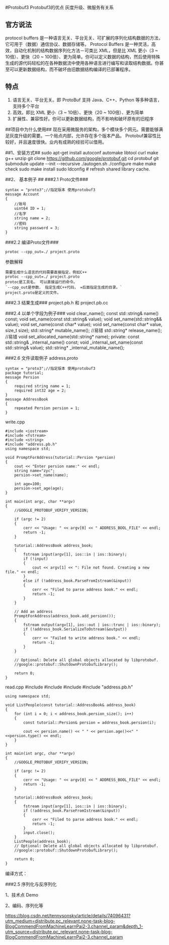 #Protobuf3
Protobuf3的优点
灰度升级、微服务有关系

## 官方说法 ##
protocol buffers 是一种语言无关、平台无关、可扩展的序列化结构数据的方法，它可用于（数据）通信协议、数据存储等。
Protocol Buffers 是一种灵活，高效，自动化机制的结构数据序列化方法－可类比 XML，但是比 XML 更小（3 ~ 10倍）、更快（20 ~ 100倍）、更为简单。你可以定义数据的结构，然后使用特殊生成的源代码轻松的在各种数据流中使用各种语言进行编写和读取结构数据。你甚至可以更新数据结构，而不破坏由旧数据结构编译的已部署程序。

## 特点 ##
1. 语言无关、平台无关。即 ProtoBuf 支持 Java、C++、Python 等多种语言，支持多个平台
2. 高效。即比 XML 更小（3 ~ 10倍）、更快（20 ~ 100倍）、更为简单
3. 扩展性、兼容性好。你可以更新数据结构，而不影响和破坏原有的旧程序

##项目中为什么使用##
现在采用微服务的架构，多个模块多个网元。需要能够满足灰度升级的需要。一个局点内部，允许存在多个版本产品。
Protobuf兼容性比较好，并且速度很快。业内有成熟的经验可以借用。


##1、安装方式##
    sudo apt-get install autoconf automake libtool curl make g++ unzip
    git clone https://github.com/google/protobuf.git
    cd protobuf
    git submodule update --init --recursive
    ./autogen.sh
    ./configure
    make
    make check
    sudo make install
    sudo ldconfig # refresh shared library cache.
    
##2、 基本例子 ##
###2.1 Proto文件###
    
    syntax = "proto3";//指定版本 使用protobuf3
    message Account 
    {
    	//账号
    	uint64 ID = 1;
    	//名字
    	string name = 2;
    	//密码
    	string password = 3;
    }

###2.2 编译Proto文件###
    
    protoc --cpp_out=./ project.proto

参数解释
    
    需要生成什么语言的代码需要直接指定，例如C++
    protoc --cpp_out=./ project.proto
    protoc是工具名， 可以直接运行的命令。
    `--cpp_out是参数， 指定生成C++代码， =后面指定生成的目录。`
    project.proto是定义的文件。

###2.3 结果生成###
    project.pb.h 和 project.pb.cc

###2.4 以单个字段为例子###
      void clear_name();
      const std::string& name() const;
      void set_name(const std::string& value);
      void set_name(std::string&& value);
      void set_name(const char* value);
      void set_name(const char* value, size_t size);
      std::string* mutable_name();   //易错
      std::string* release_name();   //易错
      void set_allocated_name(std::string* name);
      private:
      const std::string& _internal_name() const;
      void _internal_set_name(const std::string& value);
      std::string* _internal_mutable_name();

###2.6 文件读取例子
address.proto

    syntax = "proto3";//指定版本 使用protobuf3
    package tutorial;
    message Persion 
    {
    	required string name = 1;
    	required int32 age = 2;
    }
    message AddressBook 
	{
    	repeated Persion persion = 1;
    }

write.cpp

    #include <iostream>
    #include <fstream>
    #include <string>
    #include "address.pb.h"
    using namespace std;
    
    void PromptForAddress(tutorial::Persion *persion) 
    {
    	cout << "Enter persion name:" << endl;
    	string name="zyc";
    	persion->set_name(name);

    	int age=100;
    	persion->set_age(age);
    }
    
    int main(int argc, char **argv) 
    {
    	//GOOGLE_PROTOBUF_VERIFY_VERSION;

    	if (argc != 2) 
    	{
      	  	cerr << "Usage: " << argv[0] << " ADDRESS_BOOL_FILE" << endl;
       	 	return -1;
    	}

    	tutorial::AddressBook address_book;
   	 	{
        	fstream input(argv[1], ios::in | ios::binary);
        	if (!input) 
        	{
            	cout << argv[1] << ": File not found. Creating a new file." << endl;
        	}
        	else if (!address_book.ParseFromIstream(&input)) 
        	{
            	cerr << "Filed to parse address book." << endl;
            	return -1;
        	}
    	}

    	// Add an address
    	PromptForAddress(address_book.add_persion());
    	{
       	 	fstream output(argv[1], ios::out | ios::trunc | ios::binary);
        	if (!address_book.SerializeToOstream(&output)) 
        	{
            	cerr << "Failed to write address book." << endl;
            	return -1;
        	}
    	}

    	// Optional: Delete all global objects allocated by libprotobuf.
    	//google::protobuf::ShutdownProtobufLibrary();

        return 0;
    }

read.cpp
    #include <iostream>
    #include <fstream>
    #include <string>
    #include "address.pb.h"
    
    using namespace std;
    
    void ListPeople(const tutorial::AddressBook& address_book) 
	{
    	for (int i = 0; i < address_book.persion_size(); i++) 
		{
    		const tutorial::Persion& persion = address_book.persion(i);
    
    		cout << persion.name() << " " << persion.age()<<" "<<persion.type() << endl;
    	}
    }
    
    int main(int argc, char **argv)
	{
    	//GOOGLE_PROTOBUF_VERIFY_VERSION;
    
    	if (argc != 2) 
		{
    		cerr << "Usage: " << argv[0] << " ADDRESS_BOOL_FILE" << endl;
    		return -1;
    	}
    
    	tutorial::AddressBook address_book;
    	{
    		fstream input(argv[1], ios::in | ios::binary);
    		if (!address_book.ParseFromIstream(&input)) 
			{
    			cerr << "Filed to parse address book." << endl;
    			return -1;
    		}
    		input.close();
    	}
   	    ListPeople(address_book);
    	// Optional: Delete all global objects allocated by libprotobuf.
    	//google::protobuf::ShutdownProtobufLibrary();
    
    	return 0;
    }


编译方式：



###2.5 序列化与反序列化

    
1、技术点
Demo

2、编码、序列化等

https://blog.csdn.net/tennysonsky/article/details/74096431?utm_medium=distribute.pc_relevant.none-task-blog-BlogCommendFromMachineLearnPai2-3.channel_param&depth_1-utm_source=distribute.pc_relevant.none-task-blog-BlogCommendFromMachineLearnPai2-3.channel_param